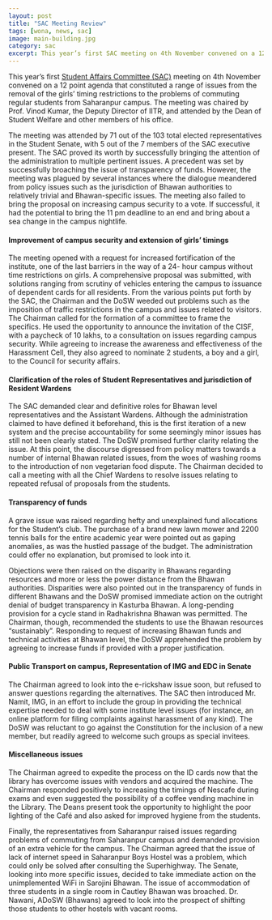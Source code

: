 ```yaml
---
layout: post
title: "SAC Meeting Review"
tags: [wona, news, sac]
image: main-building.jpg
category: sac
excerpt: This year’s first SAC meeting on 4th November convened on a 12 point agenda that constituted a range of issues from the removal of the girls’ timing restrictions to the problems of commuting regular students from Saharanpur campus.
---
```


This year’s first [Student Affairs Committee (SAC)](https://www.facebook.com/groups/VikasVaadiSAC/) meeting on 4th November convened on a 12 point agenda that constituted a range of issues from the removal of the girls’ timing restrictions to the problems of commuting regular students from Saharanpur campus. The meeting was chaired by Prof. Vinod Kumar, the Deputy Director of IITR, and attended by the Dean of Student Welfare and other members of his office.

The meeting was attended by 71 out of the 103 total elected representatives in the Student Senate, with 5 out of the 7 members of the SAC executive present.
The SAC proved its worth by successfully bringing the attention of the administration to multiple pertinent issues. A precedent was set by successfully broaching the issue of transparency of funds. However, the meeting was plagued by several instances where the dialogue meandered from policy issues such as the jurisdiction of Bhawan authorities to relatively trivial and Bhawan-specific issues. The meeting also failed to bring the proposal on increasing campus security to a
vote. If successful, it had the potential to bring the 11 pm deadline to an end and bring about a sea change in the campus nightlife. 

#### Improvement of campus security and extension of girls’ timings

The meeting opened with a request for increased fortification of the institute, one of the last barriers in the way of a 24- hour campus without time restrictions on girls. A comprehensive proposal was submitted, with solutions ranging from scrutiny of vehicles entering the campus to issuance of dependent cards for all residents. From the various points put forth by the SAC, the Chairman and the DoSW weeded out problems such as the imposition of traffic restrictions in the
campus and issues related to visitors. The Chairman called for the formation of a committee to frame the specifics. He used the opportunity to announce the invitation of the CISF, with a paycheck of 10 lakhs, to a consultation on issues regarding campus security. While agreeing to increase the awareness and effectiveness of the Harassment Cell, they also agreed to nominate 2 students, a boy and a girl, to the Council for security affairs.

#### Clarification of the roles of Student Representatives and jurisdiction of Resident Wardens

The SAC demanded clear and definitive roles for Bhawan level representatives and the Assistant Wardens. Although the administration claimed to have defined it beforehand, this is the first iteration of a new system and the precise accountability for some seemingly minor issues has still not been clearly stated. The DoSW promised further clarity relating the issue. At this point, the discourse digressed from policy matters towards a number of internal Bhawan related issues, from the woes
of washing rooms to the introduction of non vegetarian food dispute. The Chairman decided to call a meeting with all the Chief Wardens to resolve issues relating to repeated refusal of proposals from the students.

#### Transparency of funds

A grave issue was raised regarding hefty and unexplained fund allocations for the Student’s club. The purchase of a brand new lawn mower and 2200 tennis balls for the entire academic year were pointed out as gaping anomalies, as was the hustled passage of the budget. The administration could offer no explanation, but promised to look into it.

Objections were then raised on the disparity in Bhawans regarding resources and more or less the power distance from the Bhawan authorities. Disparities were also pointed out in the transparency of funds in different Bhawans and the DoSW promised immediate action on the outright denial of budget transparency in Kasturba Bhawan. A long-pending provision for a cycle stand in Radhakrishna Bhawan was permitted. The Chairman, though, recommended the students to use the Bhawan resources
“sustainably”. Responding to request of increasing Bhawan funds and technical activities at Bhawan level, the DoSW apprehended the problem by agreeing to increase funds if provided with a proper justification.

#### Public Transport on campus, Representation of IMG and EDC in Senate

The Chairman agreed to look into the e-rickshaw issue soon, but refused to answer questions regarding the alternatives. The SAC then introduced Mr. Namit, IMG, in an effort to include the group in providing the technical expertise needed to deal with some institute level issues (for instance, an online platform for filing complaints against harassment of any kind). The DoSW was reluctant to go against the Constitution for the inclusion of a new member, but readily agreed
to welcome such groups as special invitees.


#### Miscellaneous issues

The Chairman agreed to expedite the process on the ID cards now that the library has overcome issues with vendors and acquired the machine. The Chairman responded positively to increasing the timings of Nescafe during exams and even suggested the possibility of a coffee vending machine in the Library. The Deans present took the opportunity to highlight the poor lighting of the Café and also asked for improved hygiene from the students.

Finally, the representatives from Saharanpur raised issues regarding problems of commuting from Saharanpur campus and demanded provision of an extra vehicle for the campus. The Chairman agreed that the issue of lack of internet speed in Saharanpur Boys Hostel was a problem, which could only be solved after consulting the Superhighway. The Senate, looking into more specific issues, decided to take immediate action on the unimplemented WiFi in Sarojini Bhawan. The issue of accommodation
of three students in a single room in Cautley Bhawan was broached. Dr. Nawani, ADoSW (Bhawans) agreed to look into the prospect of shifting those students to other hostels with vacant rooms.
